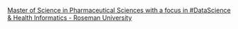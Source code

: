 [Master of Science in Pharmaceutical Sciences with a focus in #DataScience & Health Informatics - Roseman University](https://qi.tc/qi/113775)